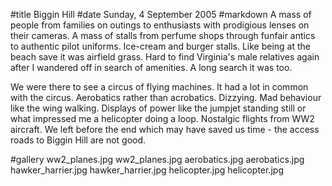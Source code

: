 #title Biggin Hill
#date Sunday, 4 September 2005
#markdown
A mass of people from families on outings to enthusiasts with prodigious lenses on their cameras. A mass of stalls from perfume shops through funfair antics to authentic pilot uniforms. Ice-cream and burger stalls. Like being at the beach save it was airfield grass. Hard to find Virginia's male relatives again after I wandered off in search of amenities. A long search it was too.

We were there to see a circus of flying machines. It had a lot in common with the circus. Aerobatics rather than acrobatics. Dizzying. Mad behaviour like the wing walking. Displays of power like the jumpjet standing still or what impressed me a helicopter doing a loop. Nostalgic flights from WW2 aircraft. We left before the end which may have saved us time - the access roads to Biggin Hill are not good.

#gallery
ww2_planes.jpg	ww2_planes.jpg
aerobatics.jpg	aerobatics.jpg
hawker_harrier.jpg	hawker_harrier.jpg
helicopter.jpg	helicopter.jpg
